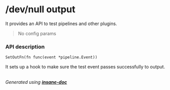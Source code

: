 # /dev/null output
It provides an API to test pipelines and other plugins.
> No config params

### API description
``SetOutFn(fn func(event *pipeline.Event))``

It sets up a hook to make sure the test event passes successfully to output.


<br>*Generated using [__insane-doc__](https://github.com/vitkovskii/insane-doc)*